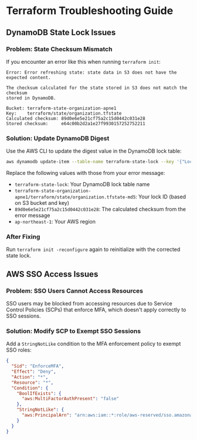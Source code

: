 # Terraform Troubleshooting Guide

## DynamoDB State Lock Issues

### Problem: State Checksum Mismatch

If you encounter an error like this when running `terraform init`:

```
Error: Error refreshing state: state data in S3 does not have the expected content.

The checksum calculated for the state stored in S3 does not match the checksum
stored in DynamoDB.

Bucket: terraform-state-organization-apne1
Key:    terraform/state/organization.tfstate
Calculated checksum: 89d0e6e5e21cf75a2c15d0442c031e28
Stored checksum:     e64c00b2d2a1e27f9930157252752211
```

### Solution: Update DynamoDB Digest

Use the AWS CLI to update the digest value in the DynamoDB lock table:

```bash
aws dynamodb update-item --table-name terraform-state-lock --key '{"LockID":{"S":"terraform-state-organization-apne1/terraform/state/organization.tfstate-md5"}}' --update-expression 'SET Digest = :val' --expression-attribute-values '{":val":{"S":"89d0e6e5e21cf75a2c15d0442c031e28"}}' --region ap-northeast-1
```

Replace the following values with those from your error message:
- `terraform-state-lock`: Your DynamoDB lock table name
- `terraform-state-organization-apne1/terraform/state/organization.tfstate-md5`: Your lock ID (based on S3 bucket and key)
- `89d0e6e5e21cf75a2c15d0442c031e28`: The calculated checksum from the error message
- `ap-northeast-1`: Your AWS region

### After Fixing

Run `terraform init -reconfigure` again to reinitialize with the corrected state lock.

## AWS SSO Access Issues

### Problem: SSO Users Cannot Access Resources

SSO users may be blocked from accessing resources due to Service Control Policies (SCPs) that enforce MFA, which doesn't apply correctly to SSO sessions.

### Solution: Modify SCP to Exempt SSO Sessions

Add a `StringNotLike` condition to the MFA enforcement policy to exempt SSO roles:

```json
{
  "Sid": "EnforceMFA",
  "Effect": "Deny",
  "Action": "*",
  "Resource": "*",
  "Condition": {
    "BoolIfExists": {
      "aws:MultiFactorAuthPresent": "false"
    },
    "StringNotLike": {
      "aws:PrincipalArn": "arn:aws:iam::*:role/aws-reserved/sso.amazonaws.com/*"
    }
  }
}
```
